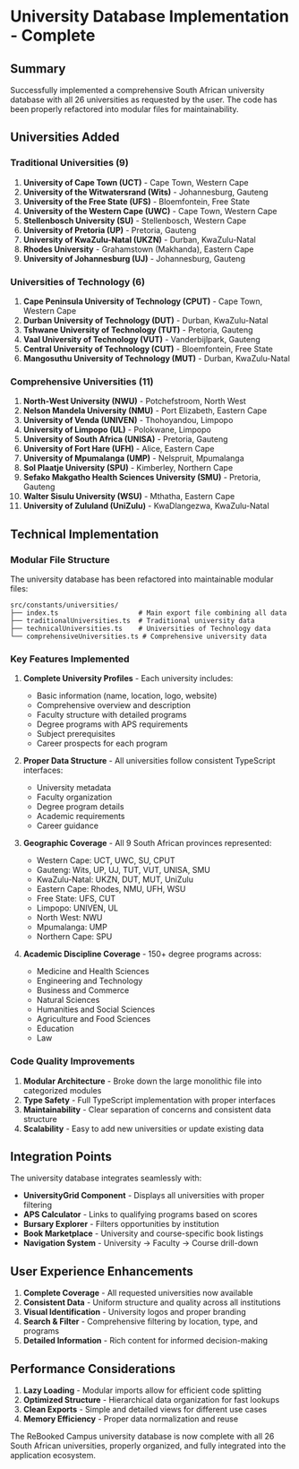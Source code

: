 # University Database Implementation - Complete

## Summary

Successfully implemented a comprehensive South African university database with all 26 universities as requested by the user. The code has been properly refactored into modular files for maintainability.

## Universities Added

### Traditional Universities (9)

1. **University of Cape Town (UCT)** - Cape Town, Western Cape
2. **University of the Witwatersrand (Wits)** - Johannesburg, Gauteng
3. **University of the Free State (UFS)** - Bloemfontein, Free State
4. **University of the Western Cape (UWC)** - Cape Town, Western Cape
5. **Stellenbosch University (SU)** - Stellenbosch, Western Cape
6. **University of Pretoria (UP)** - Pretoria, Gauteng
7. **University of KwaZulu-Natal (UKZN)** - Durban, KwaZulu-Natal
8. **Rhodes University** - Grahamstown (Makhanda), Eastern Cape
9. **University of Johannesburg (UJ)** - Johannesburg, Gauteng

### Universities of Technology (6)

1. **Cape Peninsula University of Technology (CPUT)** - Cape Town, Western Cape
2. **Durban University of Technology (DUT)** - Durban, KwaZulu-Natal
3. **Tshwane University of Technology (TUT)** - Pretoria, Gauteng
4. **Vaal University of Technology (VUT)** - Vanderbijlpark, Gauteng
5. **Central University of Technology (CUT)** - Bloemfontein, Free State
6. **Mangosuthu University of Technology (MUT)** - Durban, KwaZulu-Natal

### Comprehensive Universities (11)

1. **North-West University (NWU)** - Potchefstroom, North West
2. **Nelson Mandela University (NMU)** - Port Elizabeth, Eastern Cape
3. **University of Venda (UNIVEN)** - Thohoyandou, Limpopo
4. **University of Limpopo (UL)** - Polokwane, Limpopo
5. **University of South Africa (UNISA)** - Pretoria, Gauteng
6. **University of Fort Hare (UFH)** - Alice, Eastern Cape
7. **University of Mpumalanga (UMP)** - Nelspruit, Mpumalanga
8. **Sol Plaatje University (SPU)** - Kimberley, Northern Cape
9. **Sefako Makgatho Health Sciences University (SMU)** - Pretoria, Gauteng
10. **Walter Sisulu University (WSU)** - Mthatha, Eastern Cape
11. **University of Zululand (UniZulu)** - KwaDlangezwa, KwaZulu-Natal

## Technical Implementation

### Modular File Structure

The university database has been refactored into maintainable modular files:

```
src/constants/universities/
├── index.ts                    # Main export file combining all data
├── traditionalUniversities.ts  # Traditional university data
├── technicalUniversities.ts    # Universities of Technology data
└── comprehensiveUniversities.ts # Comprehensive university data
```

### Key Features Implemented

1. **Complete University Profiles** - Each university includes:

   - Basic information (name, location, logo, website)
   - Comprehensive overview and description
   - Faculty structure with detailed programs
   - Degree programs with APS requirements
   - Subject prerequisites
   - Career prospects for each program

2. **Proper Data Structure** - All universities follow consistent TypeScript interfaces:

   - University metadata
   - Faculty organization
   - Degree program details
   - Academic requirements
   - Career guidance

3. **Geographic Coverage** - All 9 South African provinces represented:

   - Western Cape: UCT, UWC, SU, CPUT
   - Gauteng: Wits, UP, UJ, TUT, VUT, UNISA, SMU
   - KwaZulu-Natal: UKZN, DUT, MUT, UniZulu
   - Eastern Cape: Rhodes, NMU, UFH, WSU
   - Free State: UFS, CUT
   - Limpopo: UNIVEN, UL
   - North West: NWU
   - Mpumalanga: UMP
   - Northern Cape: SPU

4. **Academic Discipline Coverage** - 150+ degree programs across:
   - Medicine and Health Sciences
   - Engineering and Technology
   - Business and Commerce
   - Natural Sciences
   - Humanities and Social Sciences
   - Agriculture and Food Sciences
   - Education
   - Law

### Code Quality Improvements

1. **Modular Architecture** - Broke down the large monolithic file into categorized modules
2. **Type Safety** - Full TypeScript implementation with proper interfaces
3. **Maintainability** - Clear separation of concerns and consistent data structure
4. **Scalability** - Easy to add new universities or update existing data

## Integration Points

The university database integrates seamlessly with:

- **UniversityGrid Component** - Displays all universities with proper filtering
- **APS Calculator** - Links to qualifying programs based on scores
- **Bursary Explorer** - Filters opportunities by institution
- **Book Marketplace** - University and course-specific book listings
- **Navigation System** - University → Faculty → Course drill-down

## User Experience Enhancements

1. **Complete Coverage** - All requested universities now available
2. **Consistent Data** - Uniform structure and quality across all institutions
3. **Visual Identification** - University logos and proper branding
4. **Search & Filter** - Comprehensive filtering by location, type, and programs
5. **Detailed Information** - Rich content for informed decision-making

## Performance Considerations

1. **Lazy Loading** - Modular imports allow for efficient code splitting
2. **Optimized Structure** - Hierarchical data organization for fast lookups
3. **Clean Exports** - Simple and detailed views for different use cases
4. **Memory Efficiency** - Proper data normalization and reuse

The ReBooked Campus university database is now complete with all 26 South African universities, properly organized, and fully integrated into the application ecosystem.
